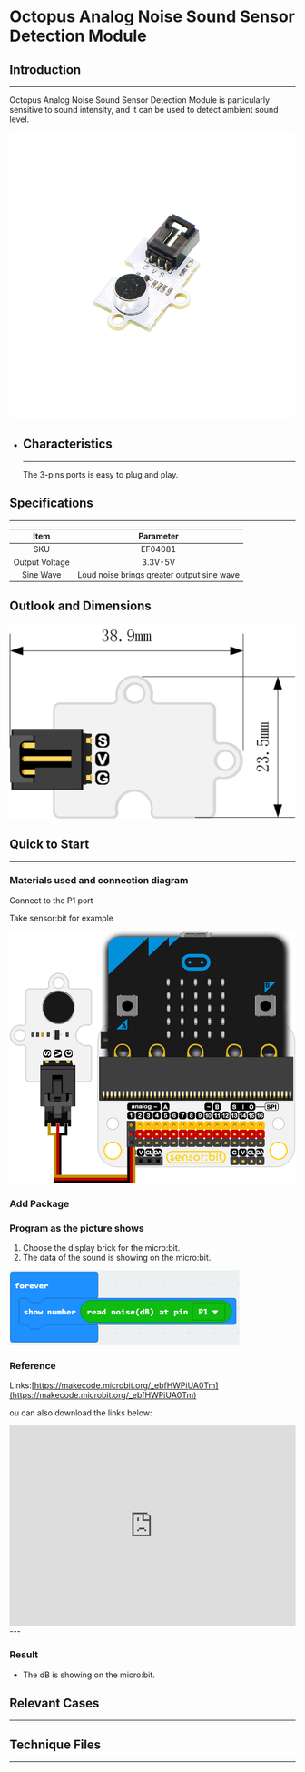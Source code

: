 # Octopus Analog Noise Sound Sensor Detection Module 

## Introduction
---
Octopus Analog Noise Sound Sensor Detection Module  is particularly sensitive to sound intensity, and it can be used to detect ambient sound level.

 ![](./images/hP4azP5.png)

- ## Characteristics

  ------

  The 3-pins ports is easy to plug and play.

## Specifications
---
Item | Parameter 
:-: | :-: 
SKU|EF04081
Output Voltage|3.3V-5V
Sine Wave|Loud noise brings greater output sine wave


## Outlook and Dimensions

 ![](./images/uPRIFLt.png)

## Quick to Start

------

### Materials used and connection diagram

Connect to the P1 port 

Take sensor:bit for example

 ![](./images/I9xA8Ms.png)

### Add Package

### Program as the picture shows

1. Choose the display brick for the micro:bit.
2. The data of the sound is showing on the micro:bit.

 ![](./images/s2Rucs0.png)

### Reference

Links:[https://makecode.microbit.org/_ebfHWPiUA0Tm](https://makecode.microbit.org/_ebfHWPiUA0Tm)

ou can also download the links below:

<div style="position:relative;height:0;padding-bottom:70%;overflow:hidden;"><iframe style="position:absolute;top:0;left:0;width:100%;height:100%;" src="https://makecode.microbit.org/#pub:_ebfHWPiUA0Tm" frameborder="0" sandbox="allow-popups allow-forms allow-scripts allow-same-origin"></iframe></div>  
---

### Result
- The dB is showing on the micro:bit.
## Relevant Cases

------

## Technique Files

---
